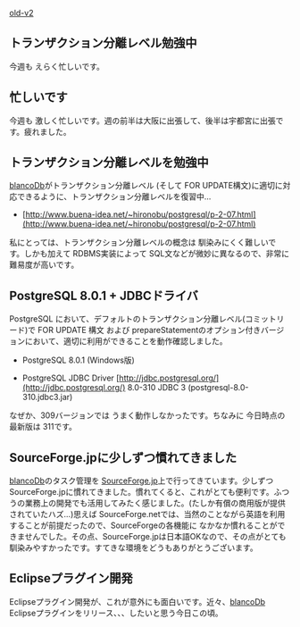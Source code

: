 [old-v2](ig050414-orig.html)

## トランザクション分離レベル勉強中

今週も えらく忙しいです。

## 忙しいです

今週も 激しく忙しいです。週の前半は大阪に出張して、後半は宇都宮に出張です。疲れました。

## トランザクション分離レベルを勉強中

[blancoDb](http://www.igapyon.jp/blanco/blancodb.html)がトランザクション分離レベル (そして FOR UPDATE構文)に適切に対応できるように、トランザクション分離レベルを復習中…

* [http://www.buena-idea.net/~hironobu/postgresql/p-2-07.html](http://www.buena-idea.net/~hironobu/postgresql/p-2-07.html)

私にとっては、トランザクション分離レベルの概念は 馴染みにくく難しいです。しかも加えて RDBMS実装によって SQL文などが微妙に異なるので、非常に難易度が高いです。

## PostgreSQL 8.0.1 + JDBCドライバ

PostgreSQL において、デフォルトのトランザクション分離レベル(コミットリード)で FOR UPDATE 構文 および prepareStatementのオプション付きバージョンにおいて、適切に利用ができることを動作確認しました。

* PostgreSQL 8.0.1 (Windows版)
  
* PostgreSQL JDBC Driver
  [http://jdbc.postgresql.org/](http://jdbc.postgresql.org/)
  8.0-310 JDBC 3 (postgresql-8.0-310.jdbc3.jar)

なぜか、309バージョンでは うまく動作しなかったです。ちなみに 今日時点の最新版は 311です。

## SourceForge.jpに少しずつ慣れてきました

[blancoDb](http://www.igapyon.jp/blanco/blancodb.html)のタスク管理を [SourceForge.jp](http://sourceforge.jp/projects/blancofw/)上で行ってきています。少しずつ SourceForge.jpに慣れてきました。慣れてくると、これがとても便利です。ふつうの業務上の開発でも活用してみたく感じました。(たしか有償の商用版が提供されていたハズ…)思えば SourceForge.netでは、当然のことながら英語を利用することが前提だったので、SourceForgeの各機能に なかなか慣れることができませんでした。その点、SourceForge.jpは日本語OKなので、その点がとても馴染みやすかったです。すてきな環境をどうもありがとうございます。

## Eclipseプラグイン開発

Eclipseプラグイン開発が、これが意外にも面白いです。近々、[blancoDb](http://www.igapyon.jp/blanco/blancodb.html) Eclipseプラグインをリリース、、、したいと思う今日この頃。